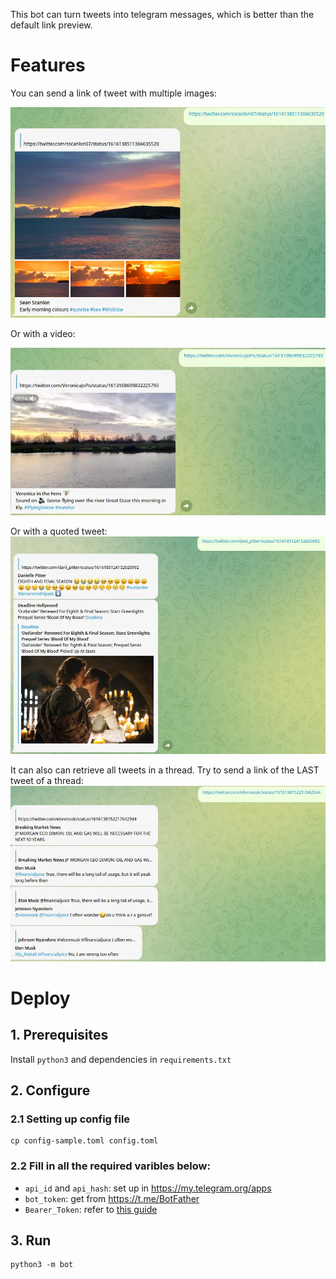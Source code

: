 This bot can turn tweets into telegram messages, which is better than the default link preview.

# Features

You can send a link of tweet with multiple images:

![multiple images](assets/multiple-images.webp)

Or with a video:

![video](assets/video.webp)

Or with a quoted tweet:
![quoted tweet](assets/quoted-tweet.webp)

It can also can retrieve all tweets in a thread. Try to send a link of the LAST tweet of a thread:
![thread](assets/thread.webp)

# Deploy

## 1. Prerequisites
Install `python3` and dependencies in `requirements.txt`

## 2. Configure

### 2.1 Setting up config file
```
cp config-sample.toml config.toml
```
### 2.2 Fill in all the required varibles below:

- `api_id` and `api_hash`: set up in https://my.telegram.org/apps
- `bot_token`: get from https://t.me/BotFather
- `Bearer_Token`: refer to [this guide](https://developer.twitter.com/en/docs/authentication/oauth-2-0/application-only)

## 3. Run
```
python3 -m bot
```
